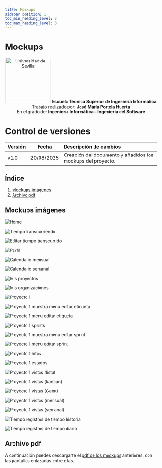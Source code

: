 ```yaml
---
title: Mockups
sidebar_position: 1
toc_min_heading_level: 2
toc_max_heading_level: 3
---
```


# Mockups

<p align="center">
  <img src="/img/universidad-de-sevilla-logo.png" alt="Universidad de Sevilla" width="150"/>
  <strong>Escuela Técnica Superior de Ingeniería Informática</strong><br/>
  Trabajo realizado por: <strong>José María Portela Huerta</strong><br/>
  En el grado de: <strong>Ingeniería Informática – Ingeniería del Software</strong>
</p>

# Control de versiones

| Versión | Fecha | Descripción de cambios |
| ----- | ----- | :---- |
| v1.0 | 20/08/2025 | Creación del documento y añadidos los mockups del proyecto. |

## Índice

1. [Mockups imágenes](#mockups-imágenes)
2. [Archivo pdf](#archivo-pdf)

## Mockups imágenes

![Home](/img/diseño/mockups_v1/Home.png)

![Tiempo transcurriendo](/img/diseño/mockups_v1/Tiempo%20transcurriendo.png)

![Editar tiempo transcurrido](/img/diseño/mockups_v1/Editar%20tiempo%20transcurrido.png)

![Perfil](/img/diseño/mockups_v1/Perfil.png)

![Calendario mensual](/img/diseño/mockups_v1/Calendario%20mensual.png)

![Calendario semanal](/img/diseño/mockups_v1/Calendario%20semanal.png)

![Mis proyectos](/img/diseño/mockups_v1/Mis%20proyectos.png)

![Mis organizaciones](/img/diseño/mockups_v1/Mis%20organizaciones.png)

![Proyecto 1](/img/diseño/mockups_v1/Proyecto%201.png)

![Proyecto 1 muestra menu editar etiqueta](/img/diseño/mockups_v1/Proyecto%201%20muestra%20menu%20editar%20etiqueta.png)

![Proyecto 1 menu editar etiqueta](/img/diseño/mockups_v1/Proyecto%201%20menu%20editar%20etiqueta.png)

![Proyecto 1 sprints](/img/diseño/mockups_v1/Proyecto%201%20sprints.png)

![Proyecto 1 muestra menu editar sprint](/img/diseño/mockups_v1/Proyecto%201%20muestra%20menu%20editar%20sprints.png)

![Proyecto 1 menu editar sprint](/img/diseño/mockups_v1/Proyecto%201%20menu%20editar%20sprints.png)

![Proyecto 1 hitos](/img/diseño/mockups_v1/Proyecto%201%20hitos.png)

![Proyecto 1 estados](/img/diseño/mockups_v1/Proyecto%201%20estados.png)

![Proyecto 1 vistas (lista)](/img/diseño/mockups_v1/Proyecto%201%20vistas%20(lista).png)

![Proyecto 1 vistas (kanban)](/img/diseño/mockups_v1/Proyecto%201%20vistas%20(kanban).png)

![Proyecto 1 vistas (Gantt)](/img/diseño/mockups_v1/Proyecto%201%20vistas%20(Gantt).png)

![Proyecto 1 vistas (mensual)](/img/diseño/mockups_v1/Proyecto%201%20vistas%20(mensual).png)

![Proyecto 1 vistas (semanal)](/img/diseño/mockups_v1/Proyecto%201%20vistas%20(semanal).png)

![Tiempo registros de tiempo historial](/img/diseño/mockups_v1/Tiempo%20registros%20de%20tiempo%20historial.png)

![Tiempo registros de tiempo diario](/img/diseño/mockups_v1/Tiempo%20registros%20de%20tiempo%20diario.png)

## Archivo pdf

A continuación puedes descargarte el <a href="/docs/mockups/VolPYT_Mockups.pdf" download>pdf de los mockups</a> anteriores, con las pantallas enlazadas entre ellas.